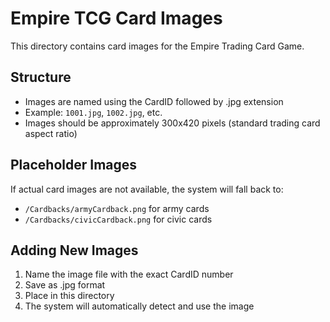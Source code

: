 # Empire TCG Card Images

This directory contains card images for the Empire Trading Card Game.

## Structure
- Images are named using the CardID followed by .jpg extension
- Example: `1001.jpg`, `1002.jpg`, etc.
- Images should be approximately 300x420 pixels (standard trading card aspect ratio)

## Placeholder Images
If actual card images are not available, the system will fall back to:
- `/Cardbacks/armyCardback.png` for army cards
- `/Cardbacks/civicCardback.png` for civic cards

## Adding New Images
1. Name the image file with the exact CardID number
2. Save as .jpg format
3. Place in this directory
4. The system will automatically detect and use the image